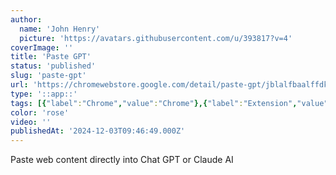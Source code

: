 ```yaml
---
author:
  name: 'John Henry'
  picture: 'https://avatars.githubusercontent.com/u/393817?v=4'
coverImage: ''
title: 'Paste GPT'
status: 'published'
slug: 'paste-gpt'
url: 'https://chromewebstore.google.com/detail/paste-gpt/jblalfbaalffdkbdildjgmelmpmaignh?hl=en'
type: '::app::'
tags: [{"label":"Chrome","value":"Chrome"},{"label":"Extension","value":"Extension"}]
color: 'rose'
video: ''
publishedAt: '2024-12-03T09:46:49.000Z'
---
```


Paste web content directly into Chat GPT or Claude AI